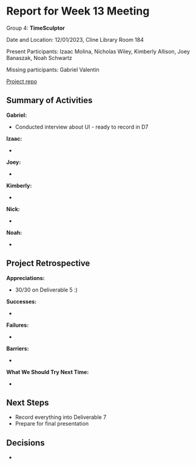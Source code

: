 # Report for Week 13 Meeting

Group 4: **TimeSculptor**

Date and Location: 12/01/2023, Cline Library Room 184

Present Participants: Izaac Molina, Nicholas Wiley, Kimberly Allison, Joey Banaszak, Noah Schwartz

Missing participants: Gabriel Valentin

[Project repo](https://github.com/nickw409/TimeSculptor)

## **Summary of Activities**

**Gabriel:**

- Conducted interview about UI - ready to record in D7

**Izaac:**

- 

**Joey:**

 - 

**Kimberly:**

 - 

**Nick:**

- 

**Noah:**

- 


## **Project Retrospective**

**Appreciations:**

- 30/30 on Deliverable 5 :)

**Successes:**

- 

**Failures:**

- 

**Barriers:**

- 

**What We Should Try Next Time:**

- 

## **Next Steps**

- Record everything into Deliverable 7
- Prepare for final presentation

## **Decisions**

- 
